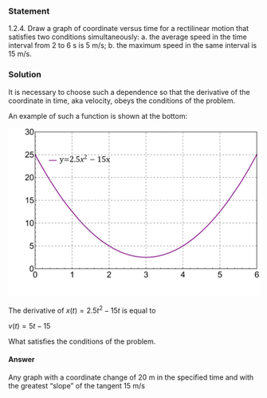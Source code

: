 ###  Statement 

$1.2.4.$ Draw a graph of coordinate versus time for a rectilinear motion that satisfies two conditions simultaneously: a. the average speed in the time interval from $2$ to $6$ s is $5$ m/s; b. the maximum speed in the same interval is $15$ m/s. 

### Solution

It is necessary to choose such a dependence so that the derivative of the coordinate in time, aka velocity, obeys the conditions of the problem. 

An example of such a function is shown at the bottom: 

![|1000x1000, 400](../../img/1.2.4/graph.svg)

The derivative of $x(t) = 2.5t^2-15t$ is equal to 

$v(t) = 5t-15$ 

What satisfies the conditions of the problem. 

#### Answer

Any graph with a coordinate change of $20$ m in the specified time and with the greatest “slope” of the tangent $15$ m/s 
